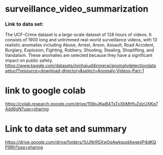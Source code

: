 # surveillance_video_summarization

### Link to data set:
The UCF-Crime dataset is a large-scale dataset of 128 hours of videos. It consists of 1900 long and untrimmed real-world surveillance videos, with 13 realistic anomalies including Abuse, Arrest, Arson, Assault, Road Accident, Burglary, Explosion, Fighting, Robbery, Shooting, Stealing, Shoplifting, and Vandalism. These anomalies are selected because they have a significant impact on public safety.
https://www.kaggle.com/datasets/minhajuddinmeraj/anomalydetectiondatasetucf?resource=download-directory&select=Anomaly-Videos-Part-1

# link to google colab
https://colab.research.google.com/drive/159pJKwB4TsTxXbMHfuZdzUXKq74dd6gN?usp=sharing

# Link to data set and summary
https://drive.google.com/drive/folders/1UJNrRSXw0qAwkgujdAegejiP4dKQP9Rh?usp=sharing

